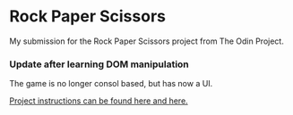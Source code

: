 # Rock Paper Scissors

My submission for the Rock Paper Scissors project from The Odin Project.

### Update after learning DOM manipulation

The game is no longer consol based, but has now a UI.

[Project instructions can be found here](https://www.theodinproject.com/lessons/foundations-rock-paper-scissors)[ and here.](https://www.theodinproject.com/lessons/foundations-revisiting-rock-paper-scissors)
